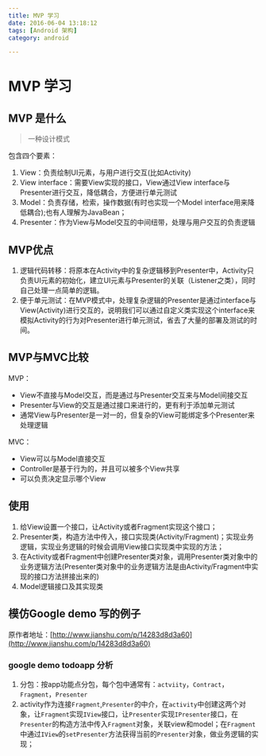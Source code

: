 ```yaml
---
title: MVP 学习
date: 2016-06-04 13:18:12
tags: [Android 架构]
category: android

---
```


# MVP 学习

## MVP 是什么
>一种设计模式

包含四个要素：

1. View：负责绘制UI元素，与用户进行交互(比如Activity)
2. View interface：需要View实现的接口，View通过View interface与Presenter进行交互，降低耦合，方便进行单元测试
3. Model：负责存储，检索，操作数据(有时也实现一个Model interface用来降低耦合);也有人理解为JavaBean；
4. Presenter：作为View与Model交互的中间纽带，处理与用户交互的负责逻辑

<!--more-->
## MVP优点
1. 逻辑代码转移：将原本在Activity中的复杂逻辑移到Presenter中，Activity只负责UI元素的初始化，建立UI元素与Presenter的关联（Listener之类），同时自己处理一点简单的逻辑。
2. 便于单元测试：在MVP模式中，处理复杂逻辑的Presenter是通过interface与View(Activity)进行交互的，说明我们可以通过自定义类实现这个interface来模拟Activity的行为对Presenter进行单元测试，省去了大量的部署及测试的时间。

## MVP与MVC比较

MVP：

- View不直接与Model交互，而是通过与Presenter交互来与Model间接交互
- Presenter与View的交互是通过接口来进行的，更有利于添加单元测试
- 通常View与Presenter是一对一的，但复杂的View可能绑定多个Presenter来处理逻辑

MVC：

- View可以与Model直接交互
- Controller是基于行为的，并且可以被多个View共享
- 可以负责决定显示哪个View


## 使用

1. 给View设置一个接口，让Activity或者Fragment实现这个接口；
2. Presenter类，构造方法中传入，接口实现类(Activity/Fragment)；实现业务逻辑，实现业务逻辑的时候会调用View接口实现类中实现的方法；
3. 在Activity或者Fragment中创建Presenter类对象，调用Presenter类对象中的业务逻辑方法(Presenter类对象中的业务逻辑方法是由Activity/Fragment中实现的接口方法拼接出来的)
4. Model逻辑接口及其实现类


## 模仿Google demo 写的例子
原作者地址：[http://www.jianshu.com/p/14283d8d3a60](http://www.jianshu.com/p/14283d8d3a60)

### google demo todoapp 分析

1. 分包：按app功能点分包，每个包中通常有：`actviity`，`Contract`，`Fragment`，`Presenter`
2. activity作为连接`Fragment`,`Presenter`的中介，在`activity`中创建这两个对象，让`Fragment`实现`IView`接口，让`Presenter`实现`IPresenter`接口，在`Presenter`的构造方法中传入`Fragment`对象，关联view和model；在`Fragment`中通过`IView`的`setPresenter`方法获得当前的`Presenter`对象，做业务逻辑的实现；
